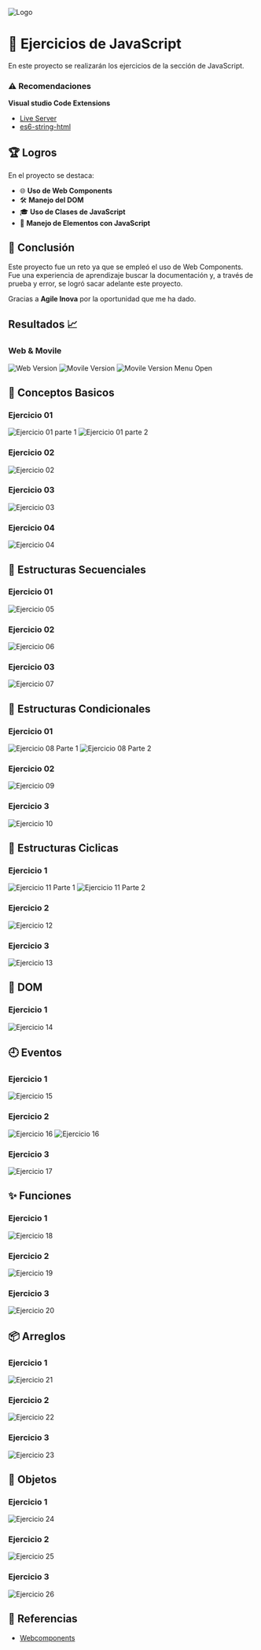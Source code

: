 ![Logo](https://github.com/JCampo1502/javascriptEjerciciosAgileInova/blob/main/images/AgileInovaLogo.png?raw=true)

# 🚀 Ejercicios de JavaScript

En este proyecto se realizarán los ejercicios de la sección de JavaScript.

### ⚠️ Recomendaciones
  **Visual studio Code Extensions**
  - [Live Server](https://marketplace.visualstudio.com/items?itemName=ritwickdey.LiveServer)
  - [es6-string-html](https://marketplace.visualstudio.com/items?itemName=Tobermory.es6-string-html)

## 🏆 Logros
En el proyecto se destaca:

- 🌐 **Uso de Web Components**
- 🛠️ **Manejo del DOM**
- 🎓 **Uso de Clases de JavaScript**
- 🔧 **Manejo de Elementos con JavaScript**

## 📝 Conclusión

Este proyecto fue un reto ya que se empleó el uso de Web Components. Fue una experiencia de aprendizaje buscar la documentación y, a través de prueba y error, se logró sacar adelante este proyecto.

Gracias a **Agile Inova** por la oportunidad que me ha dado.

## Resultados 📈

### Web & Movile
![Web Version](https://github.com/JCampo1502/javascriptEjerciciosAgileInova/blob/main/images/web.png?raw=true)
![Movile Version](https://github.com/JCampo1502/javascriptEjerciciosAgileInova/blob/main/images/movile.png?raw=true)
![Movile Version Menu Open](https://github.com/JCampo1502/javascriptEjerciciosAgileInova/blob/main/images/movile-open.png?raw=true)

## 🚀 Conceptos Basicos
### Ejercicio 01
![Ejercicio 01 parte 1](https://github.com/JCampo1502/javascriptEjerciciosAgileInova/blob/main/images/task-01-1.png?raw=true)
![Ejercicio 01 parte 2](https://github.com/JCampo1502/javascriptEjerciciosAgileInova/blob/main/images/task-01-2.png?raw=true)
### Ejercicio 02
![Ejercicio 02](https://github.com/JCampo1502/javascriptEjerciciosAgileInova/blob/main/images/task-02.png?raw=true)
### Ejercicio 03
![Ejercicio 03](https://github.com/JCampo1502/javascriptEjerciciosAgileInova/blob/main/images/task-03.png?raw=true)
### Ejercicio 04
![Ejercicio 04](https://github.com/JCampo1502/javascriptEjerciciosAgileInova/blob/main/images/task-04.png?raw=true)

## 🎢 Estructuras Secuenciales
### Ejercicio 01
![Ejercicio 05](https://github.com/JCampo1502/javascriptEjerciciosAgileInova/blob/main/images/task-05.png?raw=true)
### Ejercicio 02
![Ejercicio 06](https://github.com/JCampo1502/javascriptEjerciciosAgileInova/blob/main/images/task-06.png?raw=true)
### Ejercicio 03
![Ejercicio 07](https://github.com/JCampo1502/javascriptEjerciciosAgileInova/blob/main/images/task-07.png?raw=true)

## 🌳 Estructuras Condicionales
### Ejercicio 01
![Ejercicio 08 Parte 1](https://github.com/JCampo1502/javascriptEjerciciosAgileInova/blob/main/images/task-08-1.png?raw=true)
![Ejercicio 08 Parte 2](https://github.com/JCampo1502/javascriptEjerciciosAgileInova/blob/main/images/task-08-2.png?raw=true)
### Ejercicio 02
![Ejercicio 09](https://github.com/JCampo1502/javascriptEjerciciosAgileInova/blob/main/images/task-09.png?raw=true)
### Ejercicio 3
![Ejercicio 10](https://github.com/JCampo1502/javascriptEjerciciosAgileInova/blob/main/images/task-10.png?raw=true)

## 🔄 Estructuras Ciclicas
### Ejercicio 1
![Ejercicio 11 Parte 1](https://github.com/JCampo1502/javascriptEjerciciosAgileInova/blob/main/images/task-11-1.png?raw=true)
![Ejercicio 11 Parte 2](https://github.com/JCampo1502/javascriptEjerciciosAgileInova/blob/main/images/task-11-2.png?raw=true)
### Ejercicio 2
![Ejercicio 12](https://github.com/JCampo1502/javascriptEjerciciosAgileInova/blob/main/images/task-12.png?raw=true)
### Ejercicio 3
![Ejercicio 13](https://github.com/JCampo1502/javascriptEjerciciosAgileInova/blob/main/images/task-13.png?raw=true)

## 📁 DOM
### Ejercicio 1
![Ejercicio 14](https://github.com/JCampo1502/javascriptEjerciciosAgileInova/blob/main/images/task-14.png?raw=true)

## 🕘 Eventos
### Ejercicio 1
![Ejercicio 15](https://github.com/JCampo1502/javascriptEjerciciosAgileInova/blob/main/images/task-15.png?raw=true)
### Ejercicio 2
![Ejercicio 16](https://github.com/JCampo1502/javascriptEjerciciosAgileInova/blob/main/images/task-16-1.png?raw=true)
![Ejercicio 16](https://github.com/JCampo1502/javascriptEjerciciosAgileInova/blob/main/images/task-16-2.png?raw=true)
### Ejercicio 3
![Ejercicio 17](https://github.com/JCampo1502/javascriptEjerciciosAgileInova/blob/main/images/task-17.png?raw=true)

## ✨ Funciones
### Ejercicio 1
![Ejercicio 18](https://github.com/JCampo1502/javascriptEjerciciosAgileInova/blob/main/images/task-18.png?raw=true)
### Ejercicio 2
![Ejercicio 19](https://github.com/JCampo1502/javascriptEjerciciosAgileInova/blob/main/images/task-19.png?raw=true)
### Ejercicio 3
![Ejercicio 20](https://github.com/JCampo1502/javascriptEjerciciosAgileInova/blob/main/images/task-20.png?raw=true)

## 📦 Arreglos
### Ejercicio 1
![Ejercicio 21](https://github.com/JCampo1502/javascriptEjerciciosAgileInova/blob/main/images/task-21.png?raw=true)
### Ejercicio 2
![Ejercicio 22](https://github.com/JCampo1502/javascriptEjerciciosAgileInova/blob/main/images/task-22.png?raw=true)
### Ejercicio 3
![Ejercicio 23](https://github.com/JCampo1502/javascriptEjerciciosAgileInova/blob/main/images/task-23.png?raw=true)

## 🤖 Objetos
### Ejercicio 1
![Ejercicio 24](https://github.com/JCampo1502/javascriptEjerciciosAgileInova/blob/main/images/task-24.png?raw=true)
### Ejercicio 2
![Ejercicio 25](https://github.com/JCampo1502/javascriptEjerciciosAgileInova/blob/main/images/task-25.png?raw=true)
### Ejercicio 3
![Ejercicio 26](https://github.com/JCampo1502/javascriptEjerciciosAgileInova/blob/main/images/task-26.png?raw=true)

## 🔗 Referencias
 - [Webcomponents](https://lenguajejs.com/webcomponents/componentes/que-son-webcomponents/)